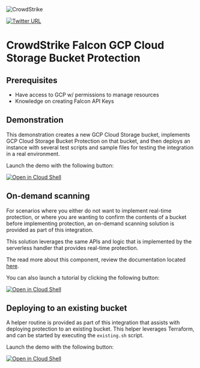 ![CrowdStrike](https://raw.github.com/CrowdStrike/Cloud-AWS/main/docs/img/cs-logo.png)

[![Twitter URL](https://img.shields.io/twitter/url?label=Follow%20%40CrowdStrike&style=social&url=https%3A%2F%2Ftwitter.com%2FCrowdStrike)](https://twitter.com/CrowdStrike)

# CrowdStrike Falcon GCP Cloud Storage Bucket Protection

## Prerequisites
+ Have access to GCP w/ permissions to manage resources
+ Knowledge on creating Falcon API Keys

## Demonstration
This demonstration creates a new GCP Cloud Storage bucket, implements GCP Cloud Storage Bucket Protection on that bucket, and then deploys an instance with several test scripts and sample files for testing the integration in a real environment.

Launch the demo with the following button:

[![Open in Cloud Shell](https://gstatic.com/cloudssh/images/open-btn.svg)](https://shell.cloud.google.com/cloudshell/editor?cloudshell_git_repo=https%3A%2F%2Fgithub.com%2FCrowdStrike%2FCloud-GCP&cloudshell_workspace=cloud-storage-protection&cloudshell_tutorial=demo%2Ftutorial.md)

## On-demand scanning
For scenarios where you either do not want to implement real-time protection, or where you are wanting to confirm the contents of a bucket before implementing protection, an on-demand scanning solution is provided as part of this integration.

This solution leverages the same APIs and logic that is implemented by the serverless handler that provides real-time protection.

The read more about this component, review the documentation located [here](on-demand).

You can also launch a tutorial by clicking the following button:

[![Open in Cloud Shell](https://gstatic.com/cloudssh/images/open-btn.svg)](https://shell.cloud.google.com/cloudshell/editor?cloudshell_git_repo=https%3A%2F%2Fgithub.com%2FCrowdStrike%2FCloud-GCP&cloudshell_workspace=cloud-storage-protection%2Fon-demand&cloudshell_tutorial=tutorial.md)

## Deploying to an existing bucket
A helper routine is provided as part of this integration that assists with deploying protection to an existing bucket. This helper leverages Terraform, and can be started by executing the `existing.sh` script.

Launch the demo with the following button:

[![Open in Cloud Shell](https://gstatic.com/cloudssh/images/open-btn.svg)](https://shell.cloud.google.com/cloudshell/editor?cloudshell_git_repo=https%3A%2F%2Fgithub.com%2FCrowdStrike%2FCloud-GCP&cloudshell_workspace=cloud-storage-protection&cloudshell_tutorial=existing%2Ftutorial.md)
